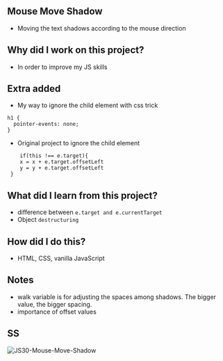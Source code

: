 ## Mouse Move Shadow
- Moving the text shadows according to the mouse direction

## Why did I work on this project?
- In order to improve my JS skills

## Extra added
- My way to ignore the child element with css trick
```
h1 {
  pointer-events: none;
}
```

- Original project to ignore the child element  
```
    if(this !== e.target){
    x = x + e.target.offsetLeft
    y = y + e.target.offsetLeft
 }
```

## What did I learn from this project?
- difference between `e.target and e.currentTarget`
- Object `destructuring`

## How did I do this?
- HTML, CSS, vanilla JavaScript

## Notes
- walk variable is for adjusting the spaces among shadows. The bigger value, the bigger spacing.
- importance of offset values

## SS
![JS30-Mouse-Move-Shadow](https://user-images.githubusercontent.com/72968539/117883400-aa39d280-b2ab-11eb-9ffd-615c5d8dfa59.png)
